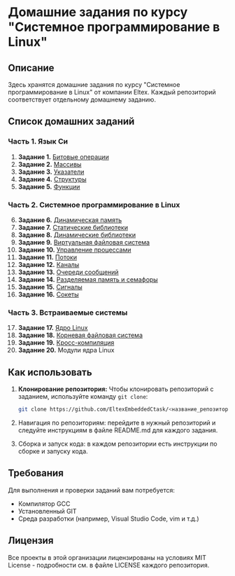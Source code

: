 # Домашние задания по курсу "Системное программирование в Linux"

## Описание
Здесь хранятся домашние задания по курсу "Системное программирование в Linux" от компании Eltex. Каждый репозиторий соответствует отдельному домашнему заданию.

## Список домашних заданий

### Часть 1. Язык Си
1. **Задание 1.** [Битовые операции](https://github.com/EltexEmbeddedC/bitwise-operations)
2. **Задание 2.** [Массивы](https://github.com/EltexEmbeddedC/arrays)
3. **Задание 3.** [Указатели](https://github.com/EltexEmbeddedC/pointers)
4. **Задание 4.** [Структуры](https://github.com/EltexEmbeddedC/structures)
5. **Задание 5.** [Функции](https://github.com/EltexEmbeddedC/functions)

### Часть 2. Системное программирование в Linux
6. **Задание 6.** [Динамическая память](https://github.com/EltexEmbeddedC/dynamic-memory)
7. **Задание 7.** [Статические библиотеки](https://github.com/EltexEmbeddedC/static-libraries)
8. **Задание 8.** [Динамические библиотеки](https://github.com/EltexEmbeddedC/dynamic-libraries)
9. **Задание 9.** [Виртуальная файловая система](https://github.com/EltexEmbeddedC/virtual-file-system)
10. **Задание 10.** [Управление процессами](https://github.com/EltexEmbeddedC/process-management)
11. **Задание 11.** [Потоки](https://github.com/EltexEmbeddedC/threads)
12. **Задание 12.** [Каналы](https://github.com/EltexEmbeddedC/pipes)
13. **Задание 13.** [Очереди сообщений](https://github.com/EltexEmbeddedC/message-queues)
14. **Задание 14.** [Разделяемая память и семафоры](https://github.com/EltexEmbeddedC/shared-memory-and-semaphores)
15. **Задание 15.** [Сигналы](https://github.com/EltexEmbeddedC/signals)
16. **Задание 16.** [Сокеты](https://github.com/EltexEmbeddedC/sockets)

### Часть 3. Встраиваемые системы
17. **Задание 17.** [Ядро Linux](https://github.com/EltexEmbeddedC/kernel-building)
18. **Задание 18.** [Корневая файловая система](https://github.com/EltexEmbeddedC/root-filesystem)
19. **Задание 19.** [Кросс-компиляция](https://github.com/EltexEmbeddedC/cross-compilation)
20. **Задание 20.** Модули ядра Linux

## Как использовать
1. **Клонирование репозитория:**
   Чтобы клонировать репозиторий с заданием, используйте команду `git clone`:
   
   ```sh
   git clone https://github.com/EltexEmbeddedCtask/<название_репозитория>
   ```
2. Навигация по репозиториям: перейдите в нужный репозиторий и следуйте инструкциям в файле README.md для каждого задания.
3. Сборка и запуск кода: в каждом репозитории есть инструкции по сборке и запуску кода.

## Требования

Для выполнения и проверки заданий вам потребуется:

- Компилятор GCC
- Установленный GIT
- Среда разработки (например, Visual Studio Code, vim и т.д.)

## Лицензия

Все проекты в этой организации лицензированы на условиях MIT License - подробности см. в файле LICENSE каждого репозитория.
